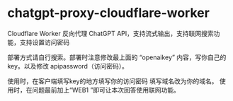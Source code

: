 # chatgpt-proxy-cloudflare-worker
Cloudflare Worker 反向代理 ChatGPT API，支持流式输出，支持联网搜索功能，支持设置访问密码

部署方式请自行搜索。部署时注意修改最上面的 “openaikey” 内容，写你自己的key。以及修改 apipassword（访问密码）。

使用时，在客户端填写key的地方填写你的访问密码 填写域名改为你的域名。
使用时，在问题最前加上“WEB1 ”即可让本次回答使用联网功能。
